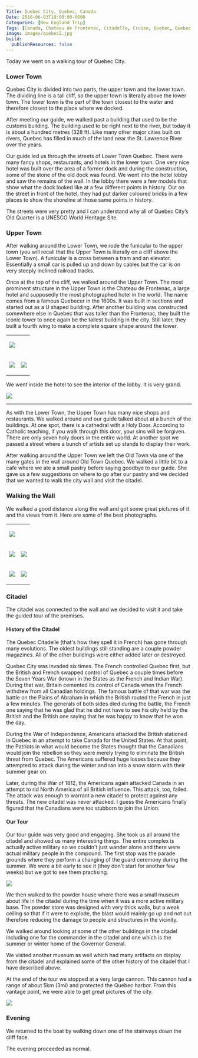 ```yaml
---
Title: Quebec City, Quebec, Canada
Date: 2016-06-03T19:00:00-0600
Categories: [New England Trip]
Tags: [Canada, Chateau de Frontenac, Citadelle, Cruise, Quebec, Quebec City, Travel]
image: images/quebec2.jpg
build:
  publishResources: false
---
```


Today we went on a walking tour of Quebec City.

### Lower Town

Quebec City is divided into two parts, the upper town and the lower
town. The dividing line is a tall cliff, so the upper town is literally
above the lower town. The lower town is the part of the town closest to
the water and therefore closest to the place where we docked.

After meeting our guide, we walked past a building that used to be the
customs building. The building used to be right next to the river, but
today it is about a hundred metres (328 ft). Like many other major
cities built on rivers, Quebec has filled in much of the land near the
St. Lawrence River over the years.

Our guide led us through the streets of Lower Town Quebec. There were
many fancy shops, restaurants, and hotels in the lower town. One very
nice hotel was built over the area of a former dock and during the
construction, some of the stone of the old dock was found. We went into
the hotel lobby and saw the remains of the wall. In the lobby there were
a few models that show what the dock looked like at a few different
points in history. Out on the street in front of the hotel, they had put
darker coloured bricks in a few places to show the shoreline at those
same points in history.

The streets were very pretty and I can understand why all of Quebec
City’s Old Quarter is a UNESCO World Heritage Site.

### Upper Town

After walking around the Lower Town, we rode the funicular to the upper
town (you will recall that the Upper Town is literally on a cliff above
the Lower Town). A funicular is a cross between a tram and an elevator.
Essentially a small car is pulled up and down by cables but the car is
on very steeply inclined railroad tracks.

Once at the top of the cliff, we walked around the Upper Town. The most
prominent structure in the Upper Town is the Chateau de Frontenac, a
large hotel and supposedly the most photographed hotel in the world. The
name comes from a famous Quebecer in the 1600s. It was built in sections
and started out as a U shaped building. After another building was
constructed somewhere else in Quebec that was taller than the Frontenac,
they built the iconic tower to once again be the tallest building in the
city. Still later, they built a fourth wing to make a complete square
shape around the tower.

<center>
<table class="gallery" width="60%">
<tr>
<td colspan="2">

![](images/quebec1.jpg)

</td>
</tr>
<tr>
<td>

![](images/quebec2.jpg)

</td>
<td>

![](images/quebec3.jpg)

</td>
</tr>
</table>
</center>

We went inside the hotel to see the interior of the lobby. It is very grand.

![](images/quebec4.jpg)

------------------------------------------------------------------------

As with the Lower Town, the Upper Town has many nice shops and
restaurants. We walked around and our guide talked about at a bunch of
the buildings. At one spot, there is a cathedral with a Holy Door.
According to Catholic teaching, if you walk through this door, your sins
will be forgiven. There are only seven holy doors in the entire world.
At another spot we passed a street where a bunch of artists set up
stands to display their work.

After walking around the Upper Town we left the Old Town via one of the
many gates in the wall around Old Town Quebec. We walked a little bit to
a cafe where we ate a small pastry before saying goodbye to our guide.
She gave us a few suggestions on where to go after our pastry and we
decided that we wanted to walk the city wall and visit the citadel.

### Walking the Wall

We walked a good distance along the wall and got some great pictures of
it and the views from it. Here are some of the best photographs.

<center>
<table class="gallery" width="80%">
<tr>
<td colspan="2">

![](images/quebec5.jpg)

</td>
</tr>
<tr>
<td>

![](images/quebec6.jpg)

</td>
<td>

![](images/quebec7.jpg)

</td>
</tr>
<tr>
<td>

![](images/quebec8.jpg)

</td>
<td>

![](images/quebec9.jpg)

</td>
</tr>
</table>
</center>

### Citadel

The citadel was connected to the wall and we decided to visit it and
take the guided tour of the premises.

#### History of the Citadel

The Quebec Citadelle (that's how they spell it in French) has gone through many
evolutions. The oldest buildings still standing are a couple powder magazines.
All of the other buildings were either added later or destroyed.

Quebec City was invaded six times. The French controlled Quebec first, but the
British and French swapped control of Quebec a couple times before the Seven
Years War (known in the States as the French and Indian War). During that war,
Britain cemented its control of Canada when the French withdrew from all
Canadian holdings. The famous battle of that war was the battle on the Plains of
Abraham in which the British routed the French in just a few minutes. The
generals of both sides died during the battle, the French one saying that he was
glad that he did not have to see his city held by the British and the British
one saying that he was happy to know that he won the day.

During the War of Independence, Americans attacked the British stationed in
Quebec in an attempt to take Canada for the United States. At that point, the
Patriots in what would become the States thought that the Canadians would join
the rebellion so they were merely trying to eliminate the British threat from
Quebec. The Americans suffered huge losses because they attempted to attack
during the winter and ran into a snow storm with their summer gear on.

Later, during the War of 1812, the Americans again attacked Canada in an attempt
to rid North America of all British influence. This attack, too, failed. The
attack was enough to warrant a new citadel to protect against any threats. The
new citadel was never attacked. I guess the Americans finally figured that the
Canadians were too stubborn to join the Union.

#### Our Tour

Our tour guide was very good and engaging. She took us all around the citadel
and showed us many interesting things. The entire complex is actually active
military so we couldn't just wander alone and there were actual military people
in the compound. The first stop was the parade grounds where they perform a
changing of the guard ceremony during the summer. We were a bit early to see it
(they don't start for another few weeks) but we got to see them practising.

![](images/quebec10.jpg)

We then walked to the powder house where there was a small museum about life in
the citadel during the time when it was a more active military base. The powder
store was designed with very thick walls, but a weak ceiling so that if it were
to explode, the blast would mainly go up and not out therefore reducing the
damage to people and structures in the vicinity.

We walked around looking at some of the other buildings in the citadel including
one for the commander in the citadel and one which is the summer or winter home
of the Governor General.

We visited another museum as well which had many artifacts on display from the
citadel and explained some of the other history of the citadel that I have
described above.

At the end of the tour we stopped at a very large cannon. This cannon had a
range of about 5km (3mi) and protected the Quebec harbor. From this vantage
point, we were able to get great pictures of the city.

![](images/quebec11.jpg)

### Evening

We returned to the boat by walking down one of the stairways down the cliff
face.

The evening proceeded as normal.
